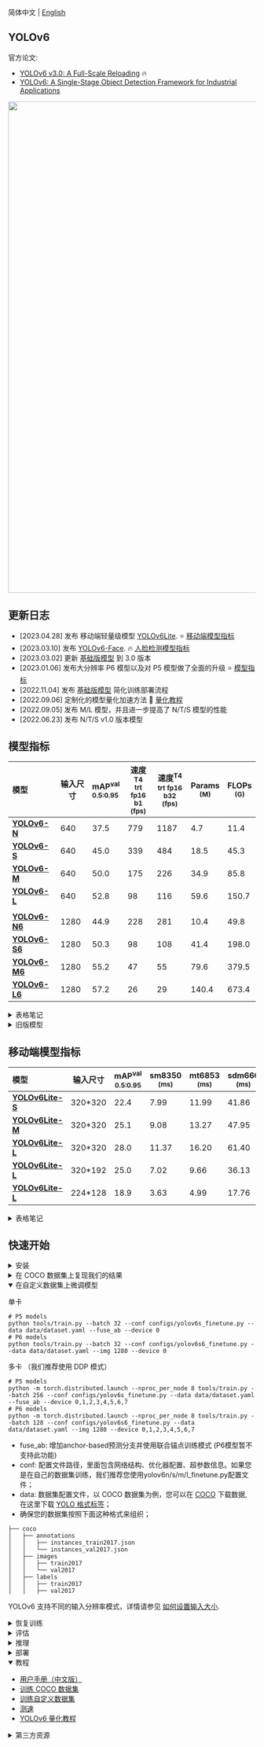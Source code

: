 简体中文 | [English](README.md)

## YOLOv6

官方论文:
- [YOLOv6 v3.0: A Full-Scale Reloading](https://arxiv.org/abs/2301.05586) 🔥
- [YOLOv6: A Single-Stage Object Detection Framework for Industrial Applications](https://arxiv.org/abs/2209.02976)

<p align="center">
  <img src="assets/speed_comparision_v3.png" align="middle" width = "1000" />
</p>


## 更新日志
- [2023.04.28] 发布 移动端轻量级模型 [YOLOv6Lite](configs/yolov6_lite/README.md). ⭐️ [移动端模型指标](#移动端模型指标)
- [2023.03.10] 发布 [YOLOv6-Face](https://github.com/meituan/YOLOv6/tree/yolov6-face). 🔥 [人脸检测模型指标](https://github.com/meituan/YOLOv6/blob/yolov6-face/README_cn.md#widerface-%E6%A8%A1%E5%9E%8B%E6%8C%87%E6%A0%87)
- [2023.03.02] 更新 [基础版模型](configs/base/README_cn.md) 到 3.0 版本
- [2023.01.06] 发布大分辨率 P6 模型以及对 P5 模型做了全面的升级 ⭐️ [模型指标](#模型指标)
- [2022.11.04] 发布 [基础版模型](configs/base/README_cn.md) 简化训练部署流程
- [2022.09.06] 定制化的模型量化加速方法 🚀 [量化教程](./tools/qat/README.md)
- [2022.09.05] 发布 M/L 模型，并且进一步提高了 N/T/S 模型的性能
- [2022.06.23] 发布 N/T/S v1.0 版本模型

## 模型指标
| 模型                                                       | 输入尺寸 | mAP<sup>val<br/>0.5:0.95              | 速度<sup>T4<br/>trt fp16 b1 <br/>(fps) | 速度<sup>T4<br/>trt fp16 b32 <br/>(fps) | Params<br/><sup> (M) | FLOPs<br/><sup> (G) |
| :----------------------------------------------------------- | ---- | :------------------------------------ | --------------------------------------- | ---------------------------------------- | -------------------- | ------------------- |
| [**YOLOv6-N**](https://github.com/meituan/YOLOv6/releases/download/0.3.0/yolov6n.pt) | 640  | 37.5                     | 779                                     | 1187                                     | 4.7                  | 11.4                |
| [**YOLOv6-S**](https://github.com/meituan/YOLOv6/releases/download/0.3.0/yolov6s.pt) | 640  | 45.0                     | 339                                     | 484                                      | 18.5                 | 45.3                |
| [**YOLOv6-M**](https://github.com/meituan/YOLOv6/releases/download/0.3.0/yolov6m.pt) | 640  | 50.0                     | 175                                     | 226                                      | 34.9                 | 85.8                |
| [**YOLOv6-L**](https://github.com/meituan/YOLOv6/releases/download/0.3.0/yolov6l.pt) | 640  | 52.8                     | 98                                      | 116                                      | 59.6                 | 150.7               |
|                              |                               |                                |                    |                        |
| [**YOLOv6-N6**](https://github.com/meituan/YOLOv6/releases/download/0.3.0/yolov6n6.pt) | 1280 | 44.9                     | 228                                     | 281                                      | 10.4                 | 49.8                |
| [**YOLOv6-S6**](https://github.com/meituan/YOLOv6/releases/download/0.3.0/yolov6s6.pt) | 1280 | 50.3                     | 98                                      | 108                                      | 41.4                 | 198.0               |
| [**YOLOv6-M6**](https://github.com/meituan/YOLOv6/releases/download/0.3.0/yolov6m6.pt) | 1280 | 55.2                     | 47                                      | 55                                       | 79.6                 | 379.5               |
| [**YOLOv6-L6**](https://github.com/meituan/YOLOv6/releases/download/0.3.0/yolov6l6.pt) | 1280 | 57.2                     | 26                                      | 29                                       | 140.4                | 673.4               |

<details>
<summary>表格笔记</summary>

- 除了 YOLOv6-N6/S6 模型是训练了300轮的结果，其余模型均为自蒸馏训练之后的结果；
- mAP 和速度指标是在 [COCO val2017](https://cocodataset.org/#download)  数据集上评估的，P5模型输入分辨率为 640×640，P6模型输入分辨率为 1280×1280；
- 速度是在 T4 上测试的，TensorRT 版本为 7.2；
- 复现 YOLOv6 的速度指标，请查看 [速度测试](./docs/Test_speed.md) 教程；
- YOLOv6 的参数和计算量是在推理模式下计算的；
</details>

<details>
<summary>旧版模型</summary>

| 模型                                                       | 输入尺寸 | mAP<sup>val<br/>0.5:0.95              | 速度<sup>T4<br/>trt fp16 b1 <br/>(fps) | 速度<sup>T4<br/>trt fp16 b32 <br/>(fps) | Params<br/><sup> (M) | FLOPs<br/><sup> (G) |
| :----------------------------------------------------------- | ---- | :------------------------------------ | --------------------------------------- | ---------------------------------------- | -------------------- | ------------------- |
| [**YOLOv6-N**](https://github.com/meituan/YOLOv6/releases/download/0.2.0/yolov6n.pt) | 640  | 35.9<sup>300e</sup><br/>36.3<sup>400e | 802                                     | 1234                                     | 4.3                  | 11.1                |
| [**YOLOv6-T**](https://github.com/meituan/YOLOv6/releases/download/0.2.0/yolov6t.pt) | 640  | 40.3<sup>300e</sup><br/>41.1<sup>400e | 449                                     | 659                                      | 15.0                 | 36.7                |
| [**YOLOv6-S**](https://github.com/meituan/YOLOv6/releases/download/0.2.0/yolov6s.pt) | 640  | 43.5<sup>300e</sup><br/>43.8<sup>400e | 358                                     | 495                                      | 17.2                 | 44.2                |
| [**YOLOv6-M**](https://github.com/meituan/YOLOv6/releases/download/0.2.0/yolov6m.pt) | 640  | 49.5                                  | 179                                     | 233                                      | 34.3                 | 82.2                |
| [**YOLOv6-L-ReLU**](https://github.com/meituan/YOLOv6/releases/download/0.2.0/yolov6l_relu.pt) | 640  | 51.7                                  | 113                                     | 149                                      | 58.5                 | 144.0               |
| [**YOLOv6-L**](https://github.com/meituan/YOLOv6/releases/download/0.2.0/yolov6l.pt) | 640  | 52.5                                  | 98                                      | 121                                      | 58.5                 | 144.0               |
- 速度是在 T4 上测试的，TensorRT 版本为 7.2；

### 量化模型

| 模型                 | 输入尺寸 | 精度 | mAP<sup>val<br/>0.5:0.95 | 速度<sup>T4<br/>trt b1 <br/>(fps) | 速度<sup>T4<br/>trt b32 <br/>(fps) |
| :-------------------- | ---- | --------- | :----------------------- | ---------------------------------- | ----------------------------------- |
| **YOLOv6-N RepOpt** | 640  | INT8      | 34.8                     | 1114                               | 1828                                |
| **YOLOv6-N**        | 640  | FP16      | 35.9                     | 802                                | 1234                                |
| **YOLOv6-T RepOpt** | 640  | INT8      | 39.8                     | 741                                | 1167                                |
| **YOLOv6-T**        | 640  | FP16      | 40.3                     | 449                                | 659                                 |
| **YOLOv6-S RepOpt** | 640  | INT8      | 43.3                     | 619                                | 924                                 |
| **YOLOv6-S**        | 640  | FP16      | 43.5                     | 377                                | 541                                 |

- 速度是在 T4 上测试的，TensorRT 版本为 8.4；
- 精度是在训练 300 epoch 的模型上测试的；

</details>

## 移动端模型指标

| 模型 | 输入尺寸 | mAP<sup>val<br/>0.5:0.95 | sm8350<br/><sup>(ms) | mt6853<br/><sup>(ms) | sdm660<br/><sup>(ms) |Params<br/><sup> (M) |   FLOPs<br/><sup> (G) |
| :----------------------------------------------------------- | ---- | -------------------- | -------------------- | -------------------- | -------------------- | -------------------- | -------------------- |
| [**YOLOv6Lite-S**](https://github.com/meituan/YOLOv6/releases/download/0.4.0/yolov6lite_s.pt) | 320*320 | 22.4                     | 7.99                     | 11.99                     | 41.86                     | 0.55                     | 0.56                     |
| [**YOLOv6Lite-M**](https://github.com/meituan/YOLOv6/releases/download/0.4.0/yolov6lite_m.pt) | 320*320 | 25.1                     | 9.08                     | 13.27                     | 47.95                     | 0.79                     | 0.67                     |
| [**YOLOv6Lite-L**](https://github.com/meituan/YOLOv6/releases/download/0.4.0/yolov6lite_l.pt) | 320*320 | 28.0                     | 11.37                     | 16.20                     | 61.40                     | 1.09                     | 0.87                     |
| [**YOLOv6Lite-L**](https://github.com/meituan/YOLOv6/releases/download/0.4.0/yolov6lite_l.pt) | 320*192 | 25.0                     | 7.02                     | 9.66                     | 36.13                     | 1.09                     | 0.52                     |
| [**YOLOv6Lite-L**](https://github.com/meituan/YOLOv6/releases/download/0.4.0/yolov6lite_l.pt) | 224*128 | 18.9                     | 3.63                     | 4.99                     | 17.76                     | 1.09                     | 0.24                     |

<details>
<summary>表格笔记</summary>

- 从模型尺寸和输入图片比例两种角度，在构建了移动端系列模型，方便不同场景下的灵活应用。
- 所有权重都经过 400 个 epoch 的训练，并且没有使用蒸馏技术。
-  mAP 和速度指标是在 COCO val2017 数据集上评估的，输入分辨率为表格中对应展示的。
- 使用 MNN 2.3.0 AArch64 进行速度测试。测速时，采用2个线程，并开启arm82加速，推理预热10次，循环100次。
- 高通888(sm8350)、天玑720(mt6853)和高通660(sdm660)分别对应高中低端不同性能的芯片，可以作为不同芯片下机型能力的参考。
- [NCNN 速度测试](./docs/Test_NCNN_speed.md)教程可以帮助展示及复现 YOLOv6Lite 的 NCNN 速度结果。

</details>

## 快速开始

<details>
<summary> 安装</summary>


```shell
git clone https://github.com/meituan/YOLOv6
cd YOLOv6
pip install -r requirements.txt
```
</details>

<details>
<summary> 在 COCO 数据集上复现我们的结果</summary>

请参考教程 [训练 COCO 数据集](./docs/Train_coco_data.md).

</details>

<details open>
<summary> 在自定义数据集上微调模型 </summary>

单卡

```shell
# P5 models
python tools/train.py --batch 32 --conf configs/yolov6s_finetune.py --data data/dataset.yaml --fuse_ab --device 0
# P6 models
python tools/train.py --batch 32 --conf configs/yolov6s6_finetune.py --data data/dataset.yaml --img 1280 --device 0
```

多卡 （我们推荐使用 DDP 模式）

```shell
# P5 models
python -m torch.distributed.launch --nproc_per_node 8 tools/train.py --batch 256 --conf configs/yolov6s_finetune.py --data data/dataset.yaml --fuse_ab --device 0,1,2,3,4,5,6,7
# P6 models
python -m torch.distributed.launch --nproc_per_node 8 tools/train.py --batch 128 --conf configs/yolov6s6_finetune.py --data data/dataset.yaml --img 1280 --device 0,1,2,3,4,5,6,7
```
- fuse_ab: 增加anchor-based预测分支并使用联合锚点训练模式 (P6模型暂不支持此功能)
- conf: 配置文件路径，里面包含网络结构、优化器配置、超参数信息。如果您是在自己的数据集训练，我们推荐您使用yolov6n/s/m/l_finetune.py配置文件；
- data: 数据集配置文件，以 COCO 数据集为例，您可以在 [COCO](http://cocodataset.org) 下载数据, 在这里下载 [YOLO 格式标签](https://github.com/meituan/YOLOv6/releases/download/0.1.0/coco2017labels.zip)；
- 确保您的数据集按照下面这种格式来组织；
```
├── coco
│   ├── annotations
│   │   ├── instances_train2017.json
│   │   └── instances_val2017.json
│   ├── images
│   │   ├── train2017
│   │   └── val2017
│   ├── labels
│   │   ├── train2017
│   │   ├── val2017
```

YOLOv6 支持不同的输入分辨率模式，详情请参见 [如何设置输入大小](./docs/About_training_size_cn.md).

</details>

<details>
<summary>恢复训练</summary>


如果您的训练进程中断了，您可以这样恢复先前的训练进程。
```
# 单卡训练
python tools/train.py --resume

# 多卡训练
python -m torch.distributed.launch --nproc_per_node 8 tools/train.py --resume
```
上面的命令将自动在 YOLOv6 目录中找到最新保存的模型，然后恢复训练。

您也可以通过 `--resume` 参数指定要恢复的模型路径
```
# 记得把 /path/to/your/checkpoint/path  替换为您要恢复训练的模型权重路径
--resume /path/to/your/checkpoint/path
```
这将从您提供的模型路径恢复训练。

</details>


<details>
<summary> 评估</summary>
在 COCO val2017 数据集上复现我们的结果（输入分辨率 640x640 或 1280x1280）

```shell
# P5 models
python tools/eval.py --data data/coco.yaml --batch 32 --weights yolov6s.pt --task val --reproduce_640_eval
# P6 models
python tools/eval.py --data data/coco.yaml --batch 32 --weights yolov6s6.pt --task val --reproduce_640_eval --img 1280
```
- verbose: 如果要打印每一类的精度信息，请设置为 True；
- do_coco_metric: 设置 True / False 来打开或关闭 pycocotools 的评估；
- do_pr_metric: 设置 True / False 来显示或不显示精度和召回的指标；
- config-file: 指定一个包含所有评估参数的配置文件，例如 [yolov6n_with_eval_params.py](configs/experiment/yolov6n_with_eval_params.py)
</details>


<details>
<summary>推理</summary>

首先，从 [release页面](https://github.com/meituan/YOLOv6/releases/tag/0.3.0)  下载一个训练好的模型权重文件，或选择您自己训练的模型；

然后，通过 `tools/infer.py`文件进行推理。

```shell
# P5 models
python tools/infer.py --weights yolov6s.pt --source img.jpg / imgdir / video.mp4
# P6 models
python tools/infer.py --weights yolov6s6.pt --img 1280 1280 --source img.jpg / imgdir / video.mp4
```
如果您想使用本地摄像头或者网络摄像头，您可以运行:
```shell
# P5 models
python tools/infer.py --weights yolov6s.pt --webcam --webcam-addr 0
# P6 models
python tools/infer.py --weights yolov6s6.pt --img 1280 1280 --webcam --webcam-addr 0
```
`webcam-addr` 可以是本地摄像头的 ID，或者是 RTSP 地址。
</details>

<details>
<summary> 部署 </summary>

*  [ONNX](./deploy/ONNX)
*  [OpenCV Python/C++](./deploy/ONNX/OpenCV)
*  [OpenVINO](./deploy/OpenVINO)
*  [TensorRT](./deploy/TensorRT)
*  [NCNN](./deploy/NCNN)
*  [Android](./deploy/NCNN/Android)
</details>

<details open>
<summary> 教程 </summary>

*  [用户手册（中文版）](https://yolov6-docs.readthedocs.io/zh_CN/latest/)
*  [训练 COCO 数据集](./docs/Train_coco_data.md)
*  [训练自定义数据集](./docs/Train_custom_data.md)
*  [测速](./docs/Test_speed.md)
*  [ YOLOv6 量化教程](./docs/Tutorial%20of%20Quantization.md)
</details>


<details>
<summary> 第三方资源 </summary>

 * YOLOv6 NCNN Android app demo: [ncnn-android-yolov6](https://github.com/FeiGeChuanShu/ncnn-android-yolov6) from [FeiGeChuanShu](https://github.com/FeiGeChuanShu)
 * YOLOv6 ONNXRuntime/MNN/TNN C++: [YOLOv6-ORT](https://github.com/DefTruth/lite.ai.toolkit/blob/main/lite/ort/cv/yolov6.cpp), [YOLOv6-MNN](https://github.com/DefTruth/lite.ai.toolkit/blob/main/lite/mnn/cv/mnn_yolov6.cpp) and [YOLOv6-TNN](https://github.com/DefTruth/lite.ai.toolkit/blob/main/lite/tnn/cv/tnn_yolov6.cpp) from [DefTruth](https://github.com/DefTruth)
 * YOLOv6 TensorRT Python: [yolov6-tensorrt-python](https://github.com/Linaom1214/TensorRT-For-YOLO-Series) from [Linaom1214](https://github.com/Linaom1214)
 * YOLOv6 TensorRT Windows C++: [yolort](https://github.com/zhiqwang/yolov5-rt-stack/tree/main/deployment/tensorrt-yolov6) from [Wei Zeng](https://github.com/Wulingtian)
 * [YOLOv6 web demo](https://huggingface.co/spaces/nateraw/yolov6) on [Huggingface Spaces](https://huggingface.co/spaces) with [Gradio](https://github.com/gradio-app/gradio). [![Hugging Face Spaces](https://img.shields.io/badge/%F0%9F%A4%97%20Hugging%20Face-Spaces-blue)](https://huggingface.co/spaces/nateraw/yolov6)
 * 教程: [如何用 YOLOv6 训练自己的数据集](https://blog.roboflow.com/how-to-train-yolov6-on-a-custom-dataset/) <a href="https://colab.research.google.com/drive/1YnbqOinBZV-c9I7fk_UL6acgnnmkXDMM"><img src="https://colab.research.google.com/assets/colab-badge.svg" alt="Open In Colab"></a>
 * YOLOv6 在 Google Colab 上的推理 Demo [![Open In Colab](https://colab.research.google.com/assets/colab-badge.svg)](https://colab.research.google.com/github/mahdilamb/YOLOv6/blob/main/inference.ipynb)
</details>


